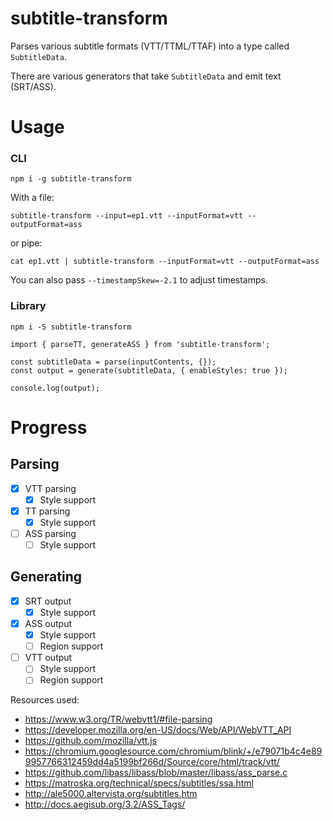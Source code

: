 # subtitle-transform

Parses various subtitle formats (VTT/TTML/TTAF) into a type called `SubtitleData`.

There are various generators that take `SubtitleData` and emit text (SRT/ASS).

# Usage

### CLI
```
npm i -g subtitle-transform
```
With a file:
```
subtitle-transform --input=ep1.vtt --inputFormat=vtt --outputFormat=ass
```
or pipe:
```
cat ep1.vtt | subtitle-transform --inputFormat=vtt --outputFormat=ass
```

You can also pass `--timestampSkew=-2.1` to adjust timestamps.

### Library
```
npm i -S subtitle-transform
```
```
import { parseTT, generateASS } from 'subtitle-transform';

const subtitleData = parse(inputContents, {});
const output = generate(subtitleData, { enableStyles: true });

console.log(output);
```

# Progress

## Parsing
- [x] VTT parsing
  - [x] Style support
- [x] TT parsing
  - [x] Style support
- [ ] ASS parsing
  - [ ] Style support

## Generating
- [x] SRT output
  - [x] Style support
- [x] ASS output
  - [x] Style support
  - [ ] Region support
- [ ] VTT output
  - [ ] Style support
  - [ ] Region support

Resources used:
- https://www.w3.org/TR/webvtt1/#file-parsing
- https://developer.mozilla.org/en-US/docs/Web/API/WebVTT_API
- https://github.com/mozilla/vtt.js
- https://chromium.googlesource.com/chromium/blink/+/e79071b4c4e899957766312459dd4a5199bf266d/Source/core/html/track/vtt/
- https://github.com/libass/libass/blob/master/libass/ass_parse.c
- https://matroska.org/technical/specs/subtitles/ssa.html
- http://ale5000.altervista.org/subtitles.htm
- http://docs.aegisub.org/3.2/ASS_Tags/
